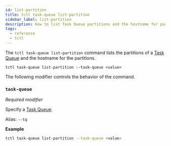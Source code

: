 ```yaml
---
id: list-partition
title: tctl task-queue list-partition
sidebar_label: list-partition
description: How to list Task Queue partitions and the hostname for partitions using tctl.
tags:
  - reference
  - tctl
---
```


The `tctl task-queue list-partition` command lists the partitions of a [Task Queue](/docs/concepts/what-is-a-task-queue) and the hostname for the partitions.

`tctl task-queue list-partition --task-queue <value>`

The following modifier controls the behavior of the command.

### `task-queue`

_Required modifier_

Specify a [Task Queue](/docs/concepts/what-is-a-task-queue).

Alias: `--tq`

**Example**

```bash
tctl task-queue list-partition --task-queue <value>
```
